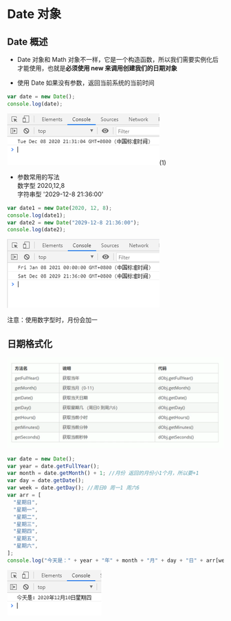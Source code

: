 # Date 对象

## Date 概述

- Date 对象和 Math 对象不一样，它是一个构造函数，所以我们需要实例化后才能使用，也就是**必须使用 new 来调用创建我们的日期对象**

- 使用 Date 如果没有参数，返回当前系统的当前时间

```javascript
var date = new Date();
console.log(date);
```

![image](../images2/54/1.PNG)(1)

- 参数常用的写法  
  数字型 2020,12,8  
  字符串型 '2029-12-8 21:36:00'

```javascript
var date1 = new Date(2020, 12, 8);
console.log(date1);
var date2 = new Date("2029-12-8 21:36:00");
console.log(date2);
```

![image](../images2/54/2.PNG)

注意：使用数字型时，月份会加一

## 日期格式化

![image](../images2/54/3.PNG)

```javascript
var date = new Date();
var year = date.getFullYear();
var month = date.getMonth() + 1; //月份 返回的月份小1个月，所以要+1
var day = date.getDate();
var week = date.getDay(); //周日0 周一1 周六6
var arr = [
  "星期日",
  "星期一",
  "星期二",
  "星期三",
  "星期四",
  "星期五",
  "星期六",
];
console.log("今天是：" + year + "年" + month + "月" + day + "日" + arr[week]);
```

![image](../images2/54/4.PNG)
